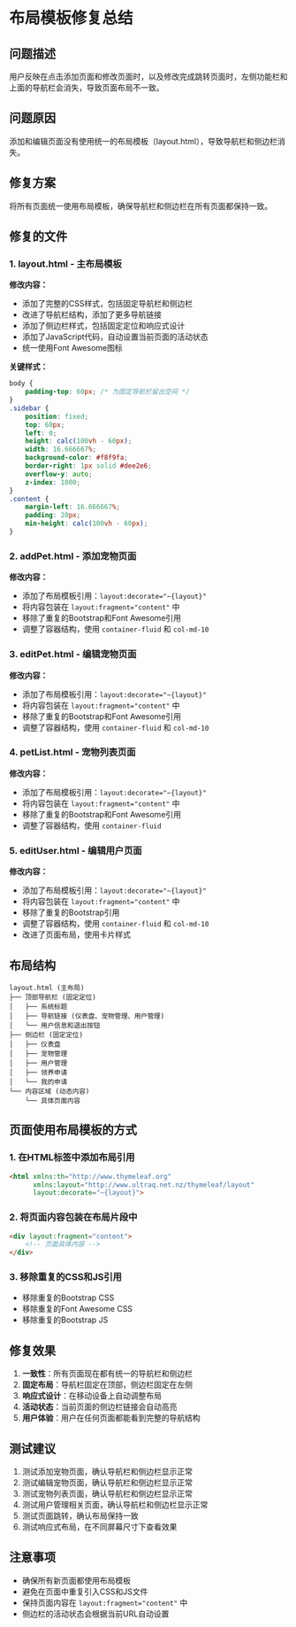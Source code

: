 # 布局模板修复总结

## 问题描述
用户反映在点击添加页面和修改页面时，以及修改完成跳转页面时，左侧功能栏和上面的导航栏会消失，导致页面布局不一致。

## 问题原因
添加和编辑页面没有使用统一的布局模板（layout.html），导致导航栏和侧边栏消失。

## 修复方案
将所有页面统一使用布局模板，确保导航栏和侧边栏在所有页面都保持一致。

## 修复的文件

### 1. layout.html - 主布局模板
**修改内容：**
- 添加了完整的CSS样式，包括固定导航栏和侧边栏
- 改进了导航栏结构，添加了更多导航链接
- 添加了侧边栏样式，包括固定定位和响应式设计
- 添加了JavaScript代码，自动设置当前页面的活动状态
- 统一使用Font Awesome图标

**关键样式：**
```css
body {
    padding-top: 60px; /* 为固定导航栏留出空间 */
}
.sidebar {
    position: fixed;
    top: 60px;
    left: 0;
    height: calc(100vh - 60px);
    width: 16.666667%;
    background-color: #f8f9fa;
    border-right: 1px solid #dee2e6;
    overflow-y: auto;
    z-index: 1000;
}
.content {
    margin-left: 16.666667%;
    padding: 20px;
    min-height: calc(100vh - 60px);
}
```

### 2. addPet.html - 添加宠物页面
**修改内容：**
- 添加了布局模板引用：`layout:decorate="~{layout}"`
- 将内容包装在 `layout:fragment="content"` 中
- 移除了重复的Bootstrap和Font Awesome引用
- 调整了容器结构，使用 `container-fluid` 和 `col-md-10`

### 3. editPet.html - 编辑宠物页面
**修改内容：**
- 添加了布局模板引用：`layout:decorate="~{layout}"`
- 将内容包装在 `layout:fragment="content"` 中
- 移除了重复的Bootstrap和Font Awesome引用
- 调整了容器结构，使用 `container-fluid` 和 `col-md-10`

### 4. petList.html - 宠物列表页面
**修改内容：**
- 添加了布局模板引用：`layout:decorate="~{layout}"`
- 将内容包装在 `layout:fragment="content"` 中
- 移除了重复的Bootstrap和Font Awesome引用
- 调整了容器结构，使用 `container-fluid`

### 5. editUser.html - 编辑用户页面
**修改内容：**
- 添加了布局模板引用：`layout:decorate="~{layout}"`
- 将内容包装在 `layout:fragment="content"` 中
- 移除了重复的Bootstrap引用
- 调整了容器结构，使用 `container-fluid` 和 `col-md-10`
- 改进了页面布局，使用卡片样式

## 布局结构

```
layout.html (主布局)
├── 顶部导航栏 (固定定位)
│   ├── 系统标题
│   ├── 导航链接 (仪表盘、宠物管理、用户管理)
│   └── 用户信息和退出按钮
├── 侧边栏 (固定定位)
│   ├── 仪表盘
│   ├── 宠物管理
│   ├── 用户管理
│   ├── 领养申请
│   └── 我的申请
└── 内容区域 (动态内容)
    └── 具体页面内容
```

## 页面使用布局模板的方式

### 1. 在HTML标签中添加布局引用
```html
<html xmlns:th="http://www.thymeleaf.org" 
      xmlns:layout="http://www.ultraq.net.nz/thymeleaf/layout"
      layout:decorate="~{layout}">
```

### 2. 将页面内容包装在布局片段中
```html
<div layout:fragment="content">
    <!-- 页面具体内容 -->
</div>
```

### 3. 移除重复的CSS和JS引用
- 移除重复的Bootstrap CSS
- 移除重复的Font Awesome CSS
- 移除重复的Bootstrap JS

## 修复效果

1. **一致性**：所有页面现在都有统一的导航栏和侧边栏
2. **固定布局**：导航栏固定在顶部，侧边栏固定在左侧
3. **响应式设计**：在移动设备上自动调整布局
4. **活动状态**：当前页面的侧边栏链接会自动高亮
5. **用户体验**：用户在任何页面都能看到完整的导航结构

## 测试建议

1. 测试添加宠物页面，确认导航栏和侧边栏显示正常
2. 测试编辑宠物页面，确认导航栏和侧边栏显示正常
3. 测试宠物列表页面，确认导航栏和侧边栏显示正常
4. 测试用户管理相关页面，确认导航栏和侧边栏显示正常
5. 测试页面跳转，确认布局保持一致
6. 测试响应式布局，在不同屏幕尺寸下查看效果

## 注意事项

- 确保所有新页面都使用布局模板
- 避免在页面中重复引入CSS和JS文件
- 保持页面内容在 `layout:fragment="content"` 中
- 侧边栏的活动状态会根据当前URL自动设置 
